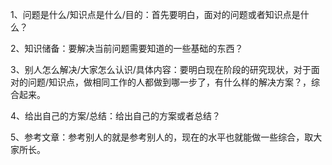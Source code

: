 

1、问题是什么/知识点是什么/目的：首先要明白，面对的问题或者知识点是什么？

2、知识储备：要解决当前问题需要知道的一些基础的东西？

3、别人怎么解决/大家怎么认识/具体内容：要明白现在阶段的研究现状，对于面对的问题/知识点，做相同工作的人都做到哪一步了，有什么样的解决方案？，综合起来。

4、给出自己的方案/总结：给出自己的方案或者总结？

5、参考文章：参考别人的就是参考别人的，现在的水平也就能做一些综合，取大家所长。